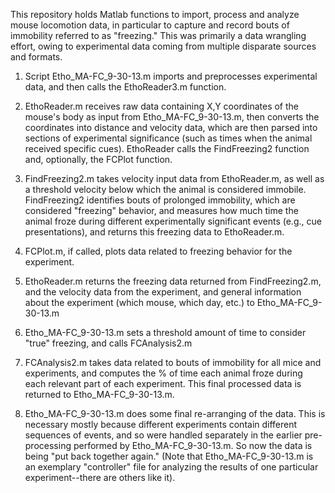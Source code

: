This repository holds Matlab functions to import, process and analyze mouse locomotion data, 
in particular to capture and record bouts of immobility referred to as "freezing."
This was primarily a data wrangling effort, owing to experimental data coming from
multiple disparate sources and formats.

1) Script Etho_MA-FC_9-30-13.m imports and preprocesses experimental data, and then calls
the EthoReader3.m function.  

2) EthoReader.m receives raw data containing X,Y coordinates of the mouse's body as input 
from Etho_MA-FC_9-30-13.m, then converts the coordinates into distance and velocity data, 
which are then parsed into sections of experimental significance (such as times when the 
animal received specific cues).  EthoReader calls the FindFreezing2 function and, optionally, 
the FCPlot function.

3) FindFreezing2.m takes velocity input data from EthoReader.m, as well as a threshold velocity
below which the animal is considered immobile.  FindFreezing2 identifies bouts of prolonged
immobility, which are considered "freezing" behavior, and measures how much time the animal
froze during different experimentally significant events (e.g., cue presentations), and 
returns this freezing data to EthoReader.m.

4) FCPlot.m, if called, plots data related to freezing behavior for the experiment.

5) EthoReader.m returns the freezing data returned from FindFreezing2.m, and the velocity data from the 
experiment, and general information about the experiment (which mouse, which day, etc.) to 
Etho_MA-FC_9-30-13.m 

6) Etho_MA-FC_9-30-13.m sets a threshold amount of time to consider "true" freezing, and calls FCAnalysis2.m

7) FCAnalysis2.m takes data related to bouts of immobility for all mice and experiments, and
computes the % of time each animal froze during each relevant part of each experiment.  This
final processed data is returned to Etho_MA-FC_9-30-13.m.

8) Etho_MA-FC_9-30-13.m does some final re-arranging of the data.  This is necessary mostly 
because different experiments contain different sequences of events, and so were handled 
separately in the earlier pre-processing performed by Etho_MA-FC_9-30-13.m.  So now the data
is being "put back together again."  (Note that Etho_MA-FC_9-30-13.m is an exemplary "controller" file 
for analyzing the results of one particular experiment--there are others like it). 
